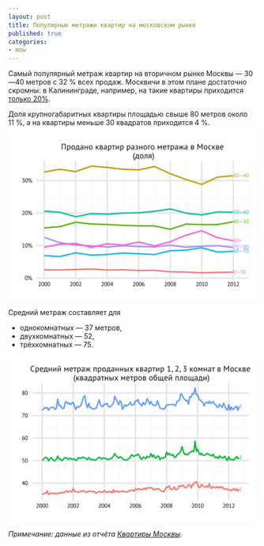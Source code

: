```yaml
---
layout: post
title: Популярные метражи квартир на московском рынке
published: true
categories:
- mow
---
```


Самый популярный метраж квартир на вторичном рынке Москвы — 30—40 метров c 32 % всех продаж. Москвичи в этом плане достаточно скромны: в Калининграде, например, на такие квартиры приходится [только 20%](/kgd/2012/10/08/metrazh-kaliningradskikh-kvartir.html).

Доля крупногабаритных квартиры площадью свыше 80 метров около 11 %, а на квартиры меньше 30 квадратов приходится 4 %.

![Средний метраж квартир на вторичном рынке Москвы](/images/mow_sqm_group_share_dyn.svg "Средний метраж квартир на вторичном рынке Москвы")

Средний метраж составляет для

- однокомнатных — 37 метров,
- двухкомнатных — 52,
- трёхкомнатных — 75.

![Средний метраж 1,2,3-комнатных квартир на вторичном рынке Москвы](/images/mow_sqm_per_deal_by_rooms.svg "Средний метраж 1,2,3-комнатных квартир на вторичном рынке Москвы")

*Примечание: данные из отчёта [Квартиры Москвы](http://www.tradebalance.ru/shop.html#!/~/product/id=16355792).*